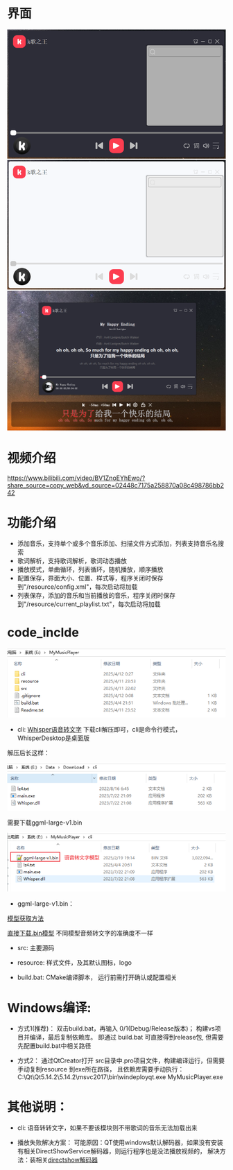 # 界面

![mainwindow](mainwindow.png)
![mainwindow_1](mainwindow_1.png)
![lyric](lyric.png)

# 视频介绍

https://www.bilibili.com/video/BV1ZnoEYhEwo/?share_source=copy_web&vd_source=02448c7175a258870a08c498786bb242

# 功能介绍

* 添加音乐，支持单个或多个音乐添加、扫描文件方式添加，列表支持音乐名搜索
* 歌词解析，支持歌词解析，歌词动态播放 
* 播放模式，单曲循环，列表循环，随机播放，顺序播放
* 配置保存，界面大小、位置、样式等，程序关闭时保存到"/resource/config.xml"，每次启动将加载
* 列表保存，添加的音乐和当前播放的音乐，程序关闭时保存到"/resource/current_playlist.txt"，每次启动将加载

# code_inclde

![code_include](code_include.png)

* cli:  [Whisper语音转文字](https://github.com/Const-me/Whisper/releases/tag/1.12.0) 下载cli解压即可，cli是命令行模式，WhisperDesktop是桌面版

解压后长这样：

![cli](cli.png)

需要下载ggml-large-v1.bin 

![model](model.png)

* ggml-large-v1.bin：

[模型获取方法](https://github.com/ggml-org/whisper.cpp/blob/master/models/README.md)

[直接下载.bin模型](https://huggingface.co/ggerganov/whisper.cpp/tree/main) 不同模型音频转文字的准确度不一样

* src: 主要源码

* resource: 样式文件，及其默认图标，logo

* build.bat: CMake编译脚本， 运行前需打开确认或配置相关

# Windows编译:

* 方式1(推荐)：
	双击build.bat，再输入 0/1(Debug/Release版本)； 构建vs项目并编译，最后复制依赖库。
	即通过 build.bat 可直接得到release包, 但需要先配置build.bat中相关路径
	
* 方式2： 
	通过QtCreator打开 src目录中.pro项目文件，构建编译运行，但需要手动复制resource 到exe所在路径，
	且依赖库需要手动执行： C:\Qt\Qt5.14.2\5.14.2\msvc2017\bin\windeployqt.exe  MyMusicPlayer.exe 
	
# 其他说明：

* cli: 语音转转文字，如果不要该模块则不带歌词的音乐无法加载出来

* 播放失败解决方案：
	可能原因：QT使用windows默认解码器，如果没有安装有相关DirectShowService解码器，则运行程序也是没法播放视频的，
	解决方法：装相关[directshow解码器](https://github.com/Nevcairiel/LAVFilters/releases)